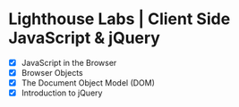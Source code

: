 # Lighthouse Labs | Client Side JavaScript & jQuery

* [X] JavaScript in the Browser
* [X] Browser Objects
* [X] The Document Object Model (DOM)
* [X] Introduction to jQuery
